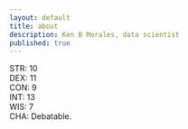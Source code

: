 ```yaml
---
layout: default
title: about
description: Ken B Morales, data scientist
published: true
---
```


STR: 10  
DEX: 11  
CON: 9  
INT: 13  
WIS: 7  
CHA: Debatable.  